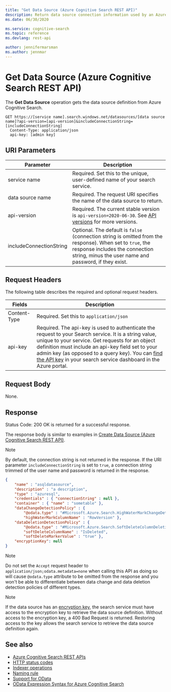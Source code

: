 ```yaml
---
title: "Get Data Source (Azure Cognitive Search REST API)"
description: Return data source connection information used by an Azure Cognitive Searching indexer when crawling an external data source.
ms.date: 06/30/2020

ms.service: cognitive-search
ms.topic: reference
ms.devlang: rest-api

author: jennifermarsman
ms.author: jennmar
---
```

# Get Data Source (Azure Cognitive Search REST API)

The **Get Data Source** operation gets the data source definition from Azure Cognitive Search.  

```http
GET https://[service name].search.windows.net/datasources/[data source name]?api-version=[api-version]&includeConnectionString=[includeConnectionString]
  Content-Type: application/json  
  api-key: [admin key]  
```  

## URI Parameters

| Parameter  | Description  |
|-------------|--------------|
| service name | Required. Set this to the unique, user-defined name of your search service. |
| data source name  | Required. The request URI specifies the name of the data source to return.   |
| api-version | Required. The current stable version is `api-version=2020-06-30`. See [API versions](search-service-api-versions.md) for more versions.|
| includeConnectionString | Optional. The default is `false` (connection string is omitted from the response). When set to `true`, the response includes the connection string, minus the user name and password, if they exist.

## Request Headers

The following table describes the required and optional request headers.  

|Fields              |Description      |  
|--------------------|-----------------|  
|Content-Type|Required. Set this to `application/json`|  
|api-key|Required. The api-key is used to authenticate the request to your Search service. It is a string value, unique to your service. Get requests for an object definition must include an api-key field set to your admin key (as opposed to a query key). You can [find the API key](/azure/search/search-security-api-keys#find-existing-keys) in your search service dashboard in the Azure portal.|  

## Request Body

None.  

## Response

Status Code: 200 OK is returned for a successful response.  

The response body is similar to examples in [Create Data Source &#40;Azure Cognitive Search REST API&#41;](create-data-source.md).  

> [!NOTE]  
> By default, the connection string is not returned in the response. If the URI parameter `includeConnectionString` is set to `true`, a connection string trimmed of the user name and password is returned in the response.

```json
{
    "name" : "asqldatasource",  
    "description" : "a description",  
    "type" : "azuresql",  
    "credentials" : { "connectionString" : null },  
    "container" : { "name" : "sometable" },  
    "dataChangeDetectionPolicy" : {
        "@odata.type" : "#Microsoft.Azure.Search.HighWaterMarkChangeDetectionPolicy",  
        "highWaterMarkColumnName" : "RowVersion" },
    "dataDeletionDetectionPolicy" : {
        "@odata.type" : "#Microsoft.Azure.Search.SoftDeleteColumnDeletionDetectionPolicy",  
        "softDeleteColumnName" : "IsDeleted",
        "softDeleteMarkerValue" : "true" },
    "encryptionKey": null
}  

```  

> [!NOTE]  
> Do not set the `Accept` request header to `application/json;odata.metadata=none` when calling this API as doing so will cause `@odata.type` attribute to be omitted from the response and you won't be able to differentiate between data change and data deletion detection policies of different types.

> [!NOTE]
> If the data source has an [encryption key](/azure/search/search-security-manage-encryption-keys), the search service must have access to the encryption key to retrieve the data source definition. Without access to the encryption key, a 400 Bad Request is returned. Restoring access to the key allows the search service to retrieve the data source definition again.

## See also

* [Azure Cognitive Search REST APIs](index.md)
* [HTTP status codes](http-status-codes.md)
* [Indexer operations](indexer-operations.md)
* [Naming rule](naming-rules.md)
* [Support for OData](support-for-odata.md)
* [OData Expression Syntax for Azure Cognitive Search](/azure/search/query-odata-filter-orderby-syntax)  
